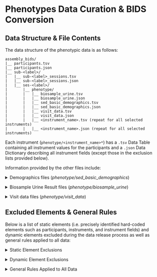 # Phenotypes Data Curation & BIDS Conversion

## Data Structure & File Contents

The data structure of the phenotypic data is as follows:
```
assembly_bids/ 
|__ participants.tsv
|__ participants.json 
|__ sub-<label>/
|   |__ sub-<label>_sessions.tsv
|   |__ sub-<label>_sessions.json
|   |__ ses-<label>/
|       |__ phenotype/
|       |   |__ biosample_urine.tsv
|       |   |__ biosample_urine.json
|       |   |__ sed_basic_demographics.tsv
|       |   |__ sed_basic_demographics.json
|       |   |__ visit_data.tsv
|       |   |__ visit_data.json
|       |   |__ <instrument_name>.tsv (repeat for all selected instruments)
|       |   |__ <instrument_name>.json (repeat for all selected instruments)
```
Each instrument (`phenotype/<instrument_name>*`) has a `.tsv` Data Table containing all instrument values for the participants and a `.json` Data Dictionary describing all instrument fields (except those in the exclusion lists provided below).

Information provided by the other files include:
<p>
<details>
<summary>Demographics files (<i>phenotype/sed_basic_demographics</i>)</summary>
<ul>
    <li>Gestational age at birth</li>
    <li>Sex</li>
    <li>Recruitment site</li>
    <li>Child demographics: race, ethnicity</li>
    <li>Mother demographics: race, ethnicity, education, income, language spoken at home</li>
    <li>Substance Use (SU) - can be any of the following:
        <ul>
            <li>Self reported use (TLFB): any flag raised for SU</li>
            <li>Biospecimen: any result returning a flag for SU</li>
            <li>Health V2 instrument (<i>pex_bm_healthv2_inf</i>): field “007”, option 1 (NOWS - Neonatal Opioid Withdrawal Syndrome) or 5 (FAS - Fetal Alcohol Syndrome) selected</li>
        </ul>
    </li>
</ul>
</details>
</p>

<details>
<summary>Biosample Urine Result files (<i>phenotype/biosample_urine</i>)</summary>
<ul>
    <li>USDTL Urine results produced by BAH (Booz-Allen Hamilton)</li>
    <li>Includes DCCID, Visit Label, Scannable code, and other BioSpecimen result fields</li>
    <li>‘bio’ domain prepended for all protocol elements</li>
</ul>
</details>

<p>
<details>
<summary>Visit data files (<i>phenotype/visit_data</i>)</summary>
<ul>
    <li>Project</li>
    <li>Cohort</li>
    <li>Site</li>
    <li>Visit information:
         <ul>
            <li>Label</li>
            <li>Stage</li>
            <li>Date</li>
            <li>If the visit was missed and the reason</li>
         </ul>
    <li>Participant Withdrawal Information: If the participant withdrew from the study, the reason, and date</li>
    <li>Protocol violation: If there was a protocol exception and the date</li>
    <li>All Substance Use (SU) flags from three locations:
        <ul>
        <li>TimeLine Follow Back (TLFB) instrument flags</li>
        <li>Health V2 flags</li>
        <li>Biosample urine flags.</li>
        </ul>
</ul>
</details>
</p>

## Excluded Elements & General Rules
Below is a list of static elements (i.e. precisely identified hard-coded elements such as participants, instruments, and instrument fields) and dynamic elements excluded during the data release process as well as general rules applied to all data:

<p>
<details>
<summary>Static Element Exclusions</summary>
<ul>
<br><b>Participant Filters</b>:
    <li>Participants with a 'Postnatal Recruitment' visit  </li>
    <li>Multiple Birth Participants</li>

<br><b>Excluded Instruments</b>:
    <li>Biosensor Receipt Form ('sens_ch_rcpt')</li>
    <li>EEG Acquisition Checklists
    <ul>
        <li>Form ('eeg_ch_chkl')</li>
        <li>Form Reattempt - 1 ('eeg_ch_chkl_1')</li>
        <li>Form Reattempt - 2 ('eeg_ch_chkl_2')</li>
    </ul>
    <li>GABI Setup/Receipt
        <ul>
        <li>'nt_pa_gabi_setup'  </li>
        <li>'nt_pa_gabi_rcpt'  </li>
        </ul>
    </li>
    <li>ERICA forms
        <ul>
        <li>'mh_cg_erica_3_7m'  </li>
        <li>'mh_cg_erica_7_9m'  </li>
        <li>'mh_cg_erica_fcm_adm_3_7m'  </li>
        <li>'mh_cg_erica_fcm_adm_7_9m'  </li>
        </ul>
    </li>
    <li>MRI Checklists
        <ul>
        <li>Data Summary Form ('mri_ra_chkl_data')  </li>
        <li>Scan Session Summary Form ('mri_ra_chkl_scan')  </li>
        </ul>
    </li>
    <li>MRI Pre/Post Scan Prep ('mri_ra_prep')</li>
    <li>NIH Baby ToolBox ('ncl_ch_nbtb')</li>
    <li>Participant Feedback Form ('adm_cg_fb')</li>
    <li>RA Feedback ('adm_ra_fb')</li>
    <li>Participant Alerts ('admin_alert')</li>
    <li>TLFB (Timeline Follow Back) Summary Parser ('pex_ch_tlfb')</li>
    <li>Visit Level Data ('adm_fd_visitdata')</li>
    <li>Visit start ('visit_start')</li>
    <li>Urgent Events ('adm_fd_urgent')</li>
    <li>Transitions in Care Questionnaire ('sed_cg_tic')</li>

<br><b>Excluded Instrument Fields:</b>
    <li>Examiner ('Examiner’)  </li>
    <li>Date of Birth (‘DOB’)  </li>
    <li>Informant (‘informant’)  </li>
    <li>Validity (‘validity’)  </li>
    <li>Duration (‘duration’)  </li>
    <li>Window Difference (‘window_difference’)  </li>
    <li>Start timestamp (‘timestamp_start’)  </li>
    <li>Stop timestamp (‘timestamp_stop’)  </li>
    <li>REDCap timestamp (‘timestamp_redcap_locked’)  </li>
    <li>Visit Data ('visit_stage' removed from the 'visit_data' category)  </li>
    <li>'Height/Weight/Head Circumference' ('ph_ch_anthro')
        <ul>
        <li>BMI-related fields removed  </li>
        </ul>
    </li>
    <li>Breast Feeding History ('ph_cg_phx_i_bfh')
        <ul>
        <li>All fields except '001' excluded  </li>
        </ul>
    </li>
    <li>Filter out extreme values for 'Height/Weight/Head Circumference' ('ph_ch_anthro')
        <ul>
        <li>Length ('len_001_i_03'): Min => 30 / Max => 130  </li>
        <li>Weight ('wei_001_i_03'): Min => 0.5 / Max => 30  </li>
        <li>Head Circumference ('head_001_i_03'): Min => 25 / Max => 55  </li>
        </ul>
    </li>
    <li>Clinical Alerts  </li>
    <li>REDCap Complete status ('complete')  </li>
    <li>Scannable codes (BioSamples codes, tracking Nos, etc...)  </li>
    <li>Line fields</li>
</ul>
</details>
</p>

<p>
<details>
<summary>Dynamic Element Exclusions</summary>
</p>
<ul>
<b>Participant Filters:</b>
    <li>No brain rating or brain rating noted “abnormal” are not selected</li>
    <li>Only active participants and sessions are selected</li>
    <li>Participants from Data Coordination Center (DCC) and University of Florida (UFL) sites are not selected</li>
    <li>Only participants with PSCIDs starting with “CH” are selected (excluding all test participants e.g. QI, YI, XI, PI)</li>

<br>
<b>Visit Filters:</b>
    <li>Only visits whose 'LaunchPad Complete' Status was set to 'Complete' before July 1st, 2024 are included</li>

<br>
<b>Domain Filters:</b>
    <li>BioSpecimens</li>
    <li>Geocoding data</li>
    <li>Transition in Care</li>
    <li>REDCap surveys filled out directly in LORIS (Identified based on LORIS 'Examiner' field not set to 'REDCap')</li>
</ul>
</details>

<p>
<details>
<summary>General Rules Applied to All Data</summary>
</p>
<p>
<ul>
    <li>All participants having only one active visit that is V01 will have their sex changed to “Other” instead of “Male” or “Female”</li>
    <li>All empty string “” or missing values will be replaced with the default ReproSchema-compliant string “n/a”</li>
    <li>For V01, all “Candidate_Age” values are replaced with “n/a”</li>
    <li>For other visits, “Candidate_Age” will be computed in years</li>
    <li>Some fields can have out of range values. They are considered “extreme” values and are changed to “n/a”. Filters apply to:
        <ul>
            <li>Pex Bm Healthv2 Inf (‘pex_bm_healthv2_inf’) instrument:
                <ul>
                    <li>Field “001_i_01”: higher than 16</li>
                    <li>Field “001_i_02”: higher than 66</li>
                    <li>Field “002”: outside of range 12-51</li>
                    <li>Field “002_i_01”: outside of range 30-130</li>
                </ul>
            </li>
        </ul>
    </li>
</ul>
</details><br>
</p>